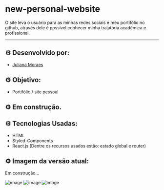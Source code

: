 # new-personal-website

O site leva o usuário para as minhas redes sociais e meu portifólio no github, através dele é possível conhecer minha trajatória acadêmica e profissional.

<hr/>

## ⚙️ Desenvolvido por: 
- [Juliana Moraes](https://github.com/jhmoraes)

## ⚙️ Objetivo:
- Portifólio / site pessoal

## ⚙️ Em construção.

## ⚙️ Tecnologias Usadas:
- HTML
- Styled-Components
- React.js (Dentre os recursos usados estão: estado global e router)


## ⚙️ Imagem da versão atual:
Em construção...

![image](https://user-images.githubusercontent.com/56547690/176331556-756003d6-713b-4d15-9e5a-88ba437710fb.png)
![image](https://user-images.githubusercontent.com/56547690/176966758-223cd4d4-b504-477f-b6b7-6b53d9b28721.png)
![image](https://user-images.githubusercontent.com/56547690/176966824-232eaf4e-ff52-4dfe-94e3-89af59f92693.png)





